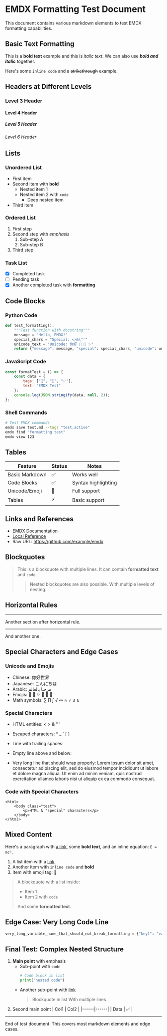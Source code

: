 # EMDX Formatting Test Document

This document contains various markdown elements to test EMDX formatting capabilities.

## Basic Text Formatting

This is a **bold text** example and this is *italic text*. We can also use ***bold and italic*** together.

Here's some `inline code` and a ~~strikethrough~~ example.

## Headers at Different Levels

### Level 3 Header
#### Level 4 Header
##### Level 5 Header
###### Level 6 Header

## Lists

### Unordered List
- First item
- Second item with **bold**
  - Nested item 1
  - Nested item 2 with `code`
    - Deep nested item
- Third item

### Ordered List
1. First step
2. Second step with *emphasis*
   1. Sub-step A
   2. Sub-step B
3. Third step

### Task List
- [x] Completed task
- [ ] Pending task
- [x] Another completed task with **formatting**

## Code Blocks

### Python Code
```python
def test_formatting():
    """Test function with docstring"""
    message = "Hello, EMDX!"
    special_chars = "Special: <>&\"'"
    unicode_text = "Unicode: 你好 🎯 🚀 ✨"
    return {"message": message, "special": special_chars, "unicode": unicode_text}
```

### JavaScript Code
```javascript
const formatTest = () => {
    const data = {
        tags: ["🎯", "🚀", "✅"],
        text: "EMDX Test"
    };
    console.log(JSON.stringify(data, null, 2));
};
```

### Shell Commands
```bash
# Test EMDX commands
emdx save test.md --tags "test,active"
emdx find "formatting test"
emdx view 123
```

## Tables

| Feature | Status | Notes |
|---------|--------|-------|
| Basic Markdown | ✅ | Works well |
| Code Blocks | ✅ | Syntax highlighting |
| Unicode/Emoji | 🎯 | Full support |
| Tables | ⚡ | Basic support |

## Links and References

- [EMDX Documentation](https://example.com/emdx)
- [Local Reference](#basic-text-formatting)
- Raw URL: https://github.com/example/emdx

## Blockquotes

> This is a blockquote with multiple lines.
> It can contain **formatted text** and `code`.
>
> > Nested blockquotes are also possible.
> > With multiple levels of nesting.

## Horizontal Rules

---

Another section after horizontal rule.

***

And another one.

## Special Characters and Edge Cases

### Unicode and Emojis
- Chinese: 你好世界
- Japanese: こんにちは
- Arabic: مرحبا بالعالم
- Emojis: 🎯 🚀 ✨ 🔧 🐛 💎
- Math symbols: ∑ ∏ ∫ √ ∞ ≈ ≠ ≤ ≥

### Special Characters
- HTML entities: < > & " '
- Escaped characters: \* \_ \` \[ \]
- Line with trailing spaces:    
- Empty line above and below:

- Very long line that should wrap properly: Lorem ipsum dolor sit amet, consectetur adipiscing elit, sed do eiusmod tempor incididunt ut labore et dolore magna aliqua. Ut enim ad minim veniam, quis nostrud exercitation ullamco laboris nisi ut aliquip ex ea commodo consequat.

### Code with Special Characters
```
<html>
    <body class="test">
        <p>HTML & "special" characters</p>
    </body>
</html>
```

## Mixed Content

Here's a paragraph with [a link](https://example.com), some **bold text**, and an inline equation: `E = mc²`.

1. A list item with a [link](#tables)
2. Another item with `inline code` and **bold**
3. Item with emoji tag: 🎯

> A blockquote with a list inside:
> - Item 1
> - Item 2 with `code`
> 
> And some **formatted text**.

## Edge Case: Very Long Code Line
```python
very_long_variable_name_that_should_not_break_formatting = {"key1": "value1", "key2": "value2", "key3": "value3", "key4": "value4", "key5": "value5", "key6": "value6"}
```

## Final Test: Complex Nested Structure

1. **Main point** with emphasis
   - Sub-point with `code`
     ```python
     # Code block in list
     print("nested code")
     ```
   - Another sub-point with [link](#)
     > Blockquote in list
     > With multiple lines
2. Second main point
   | Col1 | Col2 |
   |------|------|
   | Data | ✅   |

---

End of test document. This covers most markdown elements and edge cases.